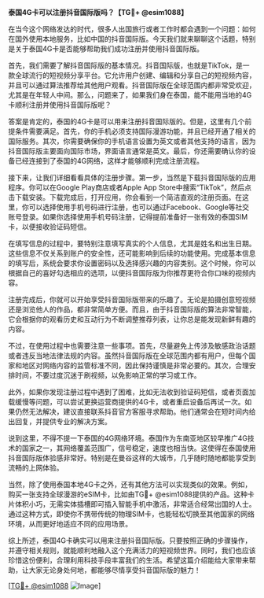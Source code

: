 **泰国4G卡可以注册抖音国际版吗？【TG💪+ @esim1088】**

在当今这个网络发达的时代，很多人出国旅行或者工作时都会遇到一个问题：如何在国外使用本地服务，比如中国的抖音国际版。今天我们就来聊聊这个话题，特别是关于泰国4G卡是否能够帮助我们成功注册并使用抖音国际版。

首先，我们需要了解抖音国际版的基本情况。抖音国际版，也就是TikTok，是一款全球流行的短视频分享平台。它允许用户创建、编辑和分享自己的短视频内容，并且可以通过算法推荐给其他用户观看。抖音国际版在全球范围内都非常受欢迎，尤其是在年轻人中间。那么，问题来了，如果我们身在泰国，能不能用当地的4G卡顺利注册并使用抖音国际版呢？

答案是肯定的，泰国的4G卡是可以用来注册抖音国际版的。但是，这里有几个前提条件需要满足。首先，你的手机必须支持国际漫游功能，并且已经开通了相关的国际服务。其次，你需要确保你的手机语言设置为英文或者其他支持的语言，因为抖音国际版主要面向国际市场，界面语言通常是英文。最后，你还需要确认你的设备已经连接到了泰国的4G网络，这样才能够顺利完成注册流程。

接下来，让我们详细看看具体的注册步骤。第一步，当然是下载抖音国际版的应用程序。你可以在Google Play商店或者Apple App Store中搜索“TikTok”，然后点击下载安装。下载完成后，打开应用，你会看到一个简洁直观的注册页面。在这里，你可以选择使用手机号码进行注册，也可以通过Facebook、Google等社交账号登录。如果你选择使用手机号码注册，记得提前准备好一张有效的泰国SIM卡，以便接收验证码短信。

在填写信息的过程中，要特别注意填写真实的个人信息，尤其是姓名和出生日期。这些信息不仅关系到账户的安全性，还可能影响到后续的功能使用。完成基本信息的填写后，系统会要求你设置密码以及选择感兴趣的内容类别。这个时候，你可以根据自己的喜好勾选相应的选项，以便抖音国际版为你推荐更符合你口味的视频内容。

注册完成后，你就可以开始享受抖音国际版带来的乐趣了。无论是拍摄创意短视频还是浏览他人的作品，都非常简单方便。而且，由于抖音国际版的算法非常智能，它会根据你的观看历史和互动行为不断调整推荐列表，让你总是能发现新鲜有趣的内容。

不过，在使用过程中也需要注意一些事项。首先，尽量避免上传涉及敏感政治话题或者违反当地法律法规的内容。虽然抖音国际版在全球范围内都有用户，但每个国家和地区对网络内容的监管标准不同，因此保持谨慎是非常必要的。其次，合理安排时间，不要过度沉迷于刷视频，以免影响正常的学习或工作。

此外，如果你发现注册过程中遇到了困难，比如无法收到验证码短信，或者页面加载缓慢等问题，可以尝试更换运营商提供的4G卡，或者重启设备后再试一次。如果仍然无法解决，建议直接联系抖音官方客服寻求帮助。他们通常会在短时间内给出回复，并提供专业的解决方案。

说到这里，不得不提一下泰国的4G网络环境。泰国作为东南亚地区较早推广4G技术的国家之一，其网络覆盖范围广，信号稳定，速度也相当快。这使得在泰国使用抖音国际版体验感非常好。特别是在曼谷这样的大城市，几乎随时随地都能享受到流畅的上网体验。

当然，除了使用泰国本地4G卡之外，还有其他方法可以实现类似的效果。例如，购买一张支持全球漫游的eSIM卡，比如由TG💪+ @esim1088提供的产品。这种卡片体积小巧，无需实体插槽即可插入智能手机中激活，非常适合经常出国的人士。通过这种方式，即使你不携带传统的物理SIM卡，也能轻松切换至其他国家的网络环境，从而更好地适应不同的应用场景。

综上所述，泰国4G卡确实可以用来注册抖音国际版。只要按照正确的步骤操作，并遵守相关规则，就能顺利地融入这个充满活力的短视频世界。同时，我们也应该珍惜这份便利，合理利用科技手段丰富我们的生活。希望这篇介绍能给大家带来帮助，让大家无论身处何地，都能够尽情享受抖音国际版的魅力！

[[TG💪+ @esim1088](https://t.me/s/esim1088) ![Image](https://i.postimg.cc/4NQfJmqS/Snipaste-2025-05-13-00-14-12.png)]